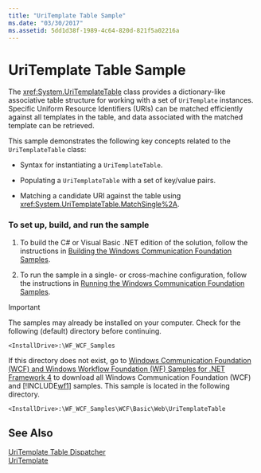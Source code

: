 ```yaml
---
title: "UriTemplate Table Sample"
ms.date: "03/30/2017"
ms.assetid: 5dd1d38f-1989-4c64-820d-821f5a02216a
---
```

# UriTemplate Table Sample
The <xref:System.UriTemplateTable> class provides a dictionary-like associative table structure for working with a set of `UriTemplate` instances. Specific Uniform Resource Identifiers (URIs) can be matched efficiently against all templates in the table, and data associated with the matched template can be retrieved.  
  
 This sample demonstrates the following key concepts related to the `UriTemplateTable` class:  
  
- Syntax for instantiating a `UriTemplateTable`.  
  
- Populating a `UriTemplateTable` with a set of key/value pairs.  
  
- Matching a candidate URI against the table using <xref:System.UriTemplateTable.MatchSingle%2A>.  
  
### To set up, build, and run the sample  
  
1. To build the C# or Visual Basic .NET edition of the solution, follow the instructions in [Building the Windows Communication Foundation Samples](../../../../docs/framework/wcf/samples/building-the-samples.md).  
  
2. To run the sample in a single- or cross-machine configuration, follow the instructions in [Running the Windows Communication Foundation Samples](../../../../docs/framework/wcf/samples/running-the-samples.md).  
  
> [!IMPORTANT]
>  The samples may already be installed on your computer. Check for the following (default) directory before continuing.  
> 
>  `<InstallDrive>:\WF_WCF_Samples`  
> 
>  If this directory does not exist, go to [Windows Communication Foundation (WCF) and Windows Workflow Foundation (WF) Samples for .NET Framework 4](http://go.microsoft.com/fwlink/?LinkId=150780) to download all Windows Communication Foundation (WCF) and [!INCLUDE[wf1](../../../../includes/wf1-md.md)] samples. This sample is located in the following directory.  
> 
>  `<InstallDrive>:\WF_WCF_Samples\WCF\Basic\Web\UriTemplateTable`  
  
## See Also  
 [UriTemplate Table Dispatcher](../../../../docs/framework/wcf/samples/uritemplate-table-dispatcher-sample.md)  
 [UriTemplate](../../../../docs/framework/wcf/samples/uritemplate-sample.md)
